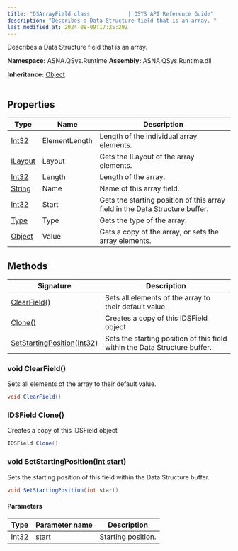 ```yaml
---
title: "DSArrayField class            | QSYS API Reference Guide"
description: "Describes a Data Structure field that is an array. "
last_modified_at: 2024-08-09T17:25:29Z
---
```


Describes a Data Structure field that is an array.

**Namespace:** ASNA.QSys.Runtime
**Assembly:** ASNA.QSys.Runtime.dll

**Inheritance:** [Object](https://docs.microsoft.com/en-us/dotnet/api/system.object)
<br>
<br>

## Properties

| Type | Name | Description
| --- | --- | --- 
| [Int32](https://learn.microsoft.com/en-us/dotnet/csharp/language-reference/builtin-types/integral-numeric-types) | ElementLength | Length of the individual array elements. |
| [ILayout](/reference/runtime/qsys-runtime/i-layout.html) | Layout | Gets the ILayout of the array elements. |
| [Int32](https://learn.microsoft.com/en-us/dotnet/csharp/language-reference/builtin-types/integral-numeric-types) | Length | Length of the array. |
| [String](https://learn.microsoft.com/en-us/dotnet/api/system.string?view=net-8.0) | Name | Name of this array field. |
| [Int32](https://learn.microsoft.com/en-us/dotnet/csharp/language-reference/builtin-types/integral-numeric-types) | Start | Gets the starting position of this array field in the Data Structure buffer. |
| [Type](https://docs.microsoft.com/en-us/dotnet/api/system.type) | Type | Gets the type of the array. |
| [Object](https://docs.microsoft.com/en-us/dotnet/api/system.object) | Value | Gets a copy of the array, or sets the array elements. |

## Methods

| Signature | Description |
| --- | --- |
| [ClearField()](#void-clearfield) | Sets all elements of the array to their default value.
| [Clone()](#idsfield-clone) | Creates a copy of this IDSField object
| [SetStartingPosition](#void-setstartingpositionint-start)([Int32](https://docs.microsoft.com/en-us/dotnet/api/system.int32)) | Sets the starting position of this field within the Data Structure buffer.

### void ClearField()

Sets all elements of the array to their default value.

```cs
void ClearField()
```

### IDSField Clone()

Creates a copy of this IDSField object

```cs
IDSField Clone()
```

### void SetStartingPosition([int start](https://learn.microsoft.com/en-us/dotnet/csharp/language-reference/builtin-types/integral-numeric-types))

Sets the starting position of this field within the Data Structure buffer.

```cs
void SetStartingPosition(int start)
```

#### Parameters

| Type | Parameter name | Description
| --- | --- | ---
| [Int32](https://docs.microsoft.com/en-us/dotnet/api/system.int32) | start | Starting position.

